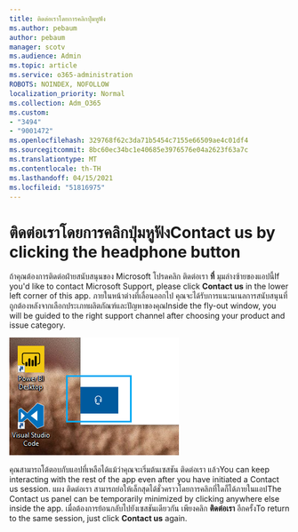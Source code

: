 ```yaml
---
title: ติดต่อเราโดยการคลิกปุ่มหูฟัง
ms.author: pebaum
author: pebaum
manager: scotv
ms.audience: Admin
ms.topic: article
ms.service: o365-administration
ROBOTS: NOINDEX, NOFOLLOW
localization_priority: Normal
ms.collection: Adm_O365
ms.custom:
- "3494"
- "9001472"
ms.openlocfilehash: 329768f62c3da71b5454c7155e66509ae4c01df4
ms.sourcegitcommit: 8bc60ec34bc1e40685e3976576e04a2623f63a7c
ms.translationtype: MT
ms.contentlocale: th-TH
ms.lasthandoff: 04/15/2021
ms.locfileid: "51816975"
---
```

# <a name="contact-us-by-clicking-the-headphone-button"></a><span data-ttu-id="d34d0-102">ติดต่อเราโดยการคลิกปุ่มหูฟัง</span><span class="sxs-lookup"><span data-stu-id="d34d0-102">Contact us by clicking the headphone button</span></span>

<span data-ttu-id="d34d0-103">ถ้าคุณต้องการติดต่อฝ่ายสนับสนุนของ Microsoft โปรดคลิก ติดต่อเรา **ที่** มุมล่างซ้ายของแอปนี้</span><span class="sxs-lookup"><span data-stu-id="d34d0-103">If you'd like to contact Microsoft Support, please click **Contact us** in the lower left corner of this app.</span></span> <span data-ttu-id="d34d0-104">ภายในหน้าต่างที่เลื่อนออกไป คุณจะได้รับการแนะนเนลการสนับสนุนที่ถูกต้องหลังจากเลือกประเภทผลิตภัณฑ์และปัญหาของคุณ</span><span class="sxs-lookup"><span data-stu-id="d34d0-104">Inside the fly-out window, you will be guided to the right support channel after choosing your product and issue category.</span></span>

![ติดต่อเราโดยการคลิกไอคอนหูฟัง](media/contact-us-headphone-icon.png)

<span data-ttu-id="d34d0-106">คุณสามารถโต้ตอบกับแอปที่เหลือได้แม้ว่าคุณจะเริ่มต้นเซสชัน ติดต่อเรา แล้ว</span><span class="sxs-lookup"><span data-stu-id="d34d0-106">You can keep interacting with the rest of the app even after you have initiated a Contact us session.</span></span> <span data-ttu-id="d34d0-107">แผง ติดต่อเรา สามารถย่อให้เล็กสุดได้ชั่วคราวโดยการคลิกที่ใดก็ได้ภายในแอป</span><span class="sxs-lookup"><span data-stu-id="d34d0-107">The Contact us panel can be temporarily minimized by clicking anywhere else inside the app.</span></span> <span data-ttu-id="d34d0-108">เมื่อต้องการย้อนกลับไปยังเซสชันเดียวกัน เพียงคลิก **ติดต่อเรา** อีกครั้ง</span><span class="sxs-lookup"><span data-stu-id="d34d0-108">To return to the same session, just click **Contact us** again.</span></span>
